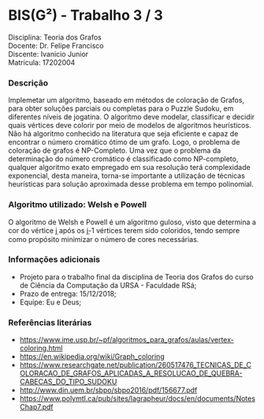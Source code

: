 # BIS(G²) - Trabalho 3 / 3
Disciplina: Teoria dos Grafos     
Docente: Dr. Felipe Francisco     
Discente: Ivanicio Junior     
Matricula: 17202004      

### Descrição
Implemetar um algoritmo, baseado em métodos de coloração de Grafos, para obter soluções parciais ou completas para o Puzzle Sudoku, em diferentes níveis de jogatina. O algoritmo deve modelar, classificar e decidir quais vértices deve colorir por meio de modelos de algoritmos heurísticos. Não há algoritmo conhecido na literatura que seja eficiente e capaz de encontrar o número cromático ótimo de um grafo. Logo, o problema de coloração de grafos é NP-Completo. Uma vez que o problema da determinação do número cromático é classificado como NP-completo, qualquer algoritmo exato empregado em sua resolução terá complexidade exponencial, desta maneira, torna-se importante a utilização de técnicas heurísticas para solução aproximada desse problema em tempo polinomial.  

### Algoritmo utilizado: Welsh e Powell
O algoritmo de Welsh e Powell é um algoritmo guloso, visto que determina a cor do vértice ݆j após os ݆j-1 vértices terem sido coloridos, tendo sempre como propósito minimizar o número de cores necessárias.

### Informações adicionais
  - Projeto para o trabalho final da disciplina de Teoria dos Grafos do curso de Ciência da Computação da URSA - Faculdade RSá;
  - Prazo de entrega: 15/12/2018;
  - Equipe: Eu e Deus;

### Referências literárias
- https://www.ime.usp.br/~pf/algoritmos_para_grafos/aulas/vertex-coloring.html
- https://en.wikipedia.org/wiki/Graph_coloring
- https://www.researchgate.net/publication/260517476_TECNICAS_DE_COLORACAO_DE_GRAFOS_APLICADAS_A_RESOLUCAO_DE_QUEBRA-CABECAS_DO_TIPO_SUDOKU
- http://www.din.uem.br/sbpo/sbpo2016/pdf/156677.pdf
- https://www.polymtl.ca/pub/sites/lagrapheur/docs/en/documents/NotesChap7.pdf
